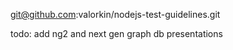 git@github.com:valorkin/nodejs-test-guidelines.git

todo: add ng2 and next gen graph db presentations
